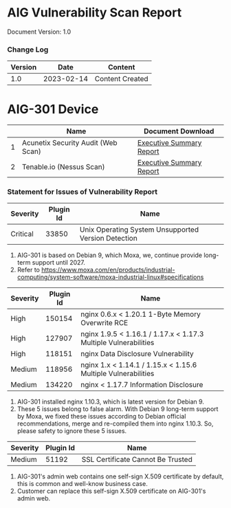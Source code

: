 # AIG Vulnerability Scan Report

Document Version: 1.0

### Change Log

| Version | Date       | Content         |
| ------- | ---------- | --------------- |
| 1.0     | 2023-02-14 | Content Created |

# AIG-301 Device

|      | Name                               | Document Download                                            |
| ---- | ---------------------------------- | ------------------------------------------------------------ |
| 1    | Acunetix Security Audit (Web Scan) | <a href="https://github.com/TPE-TIGER/TPE2-Technical-Document/blob/main/documents/AIG-301-1.3-Web-Report-Summary.pdf">Executive Summary Report</a> |
| 2    | Tenable.io (Nessus Scan)           | <a href="https://github.com/TPE-TIGER/TPE2-Technical-Document/blob/main/documents/AIG-301-1.4-Nessus-Report-Smmary.pdf">Executive Summary Report</a> |



### Statement for Issues of Vulnerability Report

| Severity | Plugin Id | Name                                                |
| -------- | --------- | --------------------------------------------------- |
| Critical | 33850     | Unix Operating System Unsupported Version Detection |

1. AIG-301 is based on Debian 9, which Moxa, we, continue provide long-term support until 2027.
2. Refer to https://www.moxa.com/en/products/industrial-computing/system-software/moxa-industrial-linux#specifications



| Severity | Plugin Id | Name                                                         |
| -------- | --------- | ------------------------------------------------------------ |
| High     | 150154    | nginx 0.6.x < 1.20.1 1-Byte Memory Overwrite RCE             |
| High     | 127907    | nginx 1.9.5 < 1.16.1 / 1.17.x < 1.17.3 Multiple Vulnerabilities |
| High     | 118151    | nginx Data Disclosure Vulnerability                          |
| Medium   | 118956    | nginx 1.x < 1.14.1 / 1.15.x < 1.15.6 Multiple Vulnerabilities |
| Medium   | 134220    | nginx < 1.17.7 Information Disclosure                        |

1. AIG-301 installed nginx 1.10.3, which is latest version for Debian 9.
2. These 5 issues belong to false alarm. With Debian 9 long-term support by Moxa, we fixed these issues according to Debian official recommendations, merge and re-compiled them into nginx 1.10.3. So, please safety to ignore these 5 issues.



| Severity | Plugin Id | Name                              |
| -------- | --------- | --------------------------------- |
| Medium   | 51192     | SSL Certificate Cannot Be Trusted |

1. AIG-301's admin web contains one self-sign X.509 certificate by default, this is common and well-know business case.
2. Customer can replace this self-sign X.509 certificate on AIG-301's admin web.
